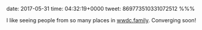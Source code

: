 date: 2017-05-31
time: 04:32:19+0000
tweet: 869773510331072512
%%%

I like seeing people from so many places in [wwdc.family](http://wwdc.family). Converging soon!
